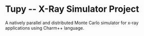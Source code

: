 # Tupy -- X-Ray Simulator Project

A natively parallel and distributed Monte Carlo simulator for x-ray applications using Charm++ language.


